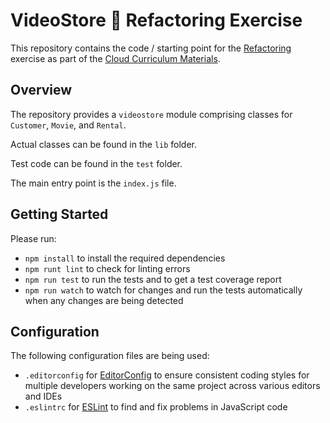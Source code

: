 # VideoStore 📼  Refactoring Exercise

This repository contains the code / starting point for the [Refactoring](https://pages.github.tools.sap/cloud-curriculum/materials/refactoring/nodejs/) exercise as part of the [Cloud Curriculum Materials](https://pages.github.tools.sap/cloud-curriculum/materials/).

## Overview

The repository provides a `videostore` module comprising classes for `Customer`, `Movie`, and `Rental`.

Actual classes can be found in the `lib` folder.

Test code can be found in the `test` folder.

The main entry point is the `index.js` file.

## Getting Started

Please run:

 - `npm install` to install the required dependencies
 - `npm runt lint` to check for linting errors
 - `npm run test` to run the tests and to get a test coverage report
 - `npm run watch` to watch for changes and run the tests automatically when any changes are being detected

## Configuration

The following configuration files are being used:

 - `.editorconfig` for [EditorConfig](https://editorconfig.org/) to ensure consistent coding styles for multiple developers working on the same project across various editors and IDEs
 - `.eslintrc` for [ESLint](https://eslint.org/) to find and fix problems in JavaScript code
